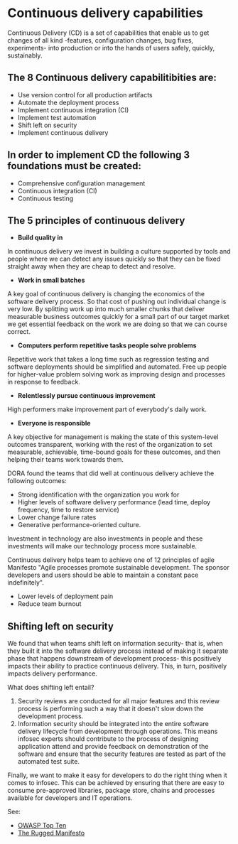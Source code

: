 # Continuous delivery capabilities

Continuous Delivery (CD) is a set of capabilities that enable us to get changes of all kind -features, configuration changes, bug fixes, experiments- into production or into the hands of users safely, quickly, sustainably.

## The 8 Continuous delivery capabilitibities are:
* Use version control for all production artifacts
* Automate the deployment process
* Implement continuous integration (CI)
* Implement test automation
* Shift left on security
* Implement continuous delivery


## In order to implement CD the following 3 foundations must be created:

* Comprehensive configuration management
* Continuous integration (CI)
* Continuous testing


## The 5 principles of continuous delivery

  * **Build quality in**
  
  In continuous delivery we invest in building a culture supported by tools and people where we can detect any issues quickly so that they can be fixed straight away when they are cheap to detect and resolve. 

  * **Work in small batches**
  
  A key goal of continuous delivery is changing the economics of the software delivery process. So that cost of pushing out individual change is very low. By splitting work up into much smaller chunks that deliver measurable business outcomes quickly for a small part of our target market we get essential feedback on the work we are doing so that we can course correct. 
  
  * **Computers perform repetitive tasks people solve problems**
  
  Repetitive work that takes a long time such as regression testing and software deployments should be simplified and automated. Free up people for higher-value problem solving work as improving design and processes in response to feedback.
  
  * **Relentlessly pursue continuous improvement**
  
  High performers make improvement part of everybody's daily work.
  
  * **Everyone is responsible**
  
  A key objective for management is making the state of this system-level outcomes transparent, working with the rest of the organization to set measurable, achievable, time-bound goals for these outcomes, and then helping their teams work towards them. 


DORA found the teams that did well at continuous delivery achieve the following outcomes: 

  - Strong identification with the organization you work for 
  - Higher levels of software delivery performance (lead time, deploy frequency, time to restore service)
  - Lower change failure rates 
  - Generative performance-oriented culture. 
  
Investment in technology are also investments in people and these investments will make our technology process more sustainable. 

Continuous delivery helps team to achieve one of 12 principles of agile Manifesto "Agile processes promote sustainable development. The sponsor developers and users should be able to maintain a constant pace indefinitely". 

  - Lower levels of deployment pain 
  - Reduce team burnout 
  
## Shifting left on security 

We found that when teams shift left on information security- that is, when they built it into the software delivery process instead of making it separate phase that happens downstream of development process- this positively impacts their ability to practice continuous delivery.
This, in turn, positively impacts delivery performance. 

What does shifting left entail?

 1. Security reviews are conducted for all major features and this review process is performing such a way that it doesn't slow down the development process. 
 2. Information security should be integrated into the entire software delivery lifecycle from development through operations. 
 This means infosec experts should contribute to the process of designing application attend and provide feedback on demonstration of the software and ensure that the security features are tested as part of the automated test suite. 
 
 Finally, we want to make it easy for developers to do the right thing when it comes to infosec. 
 This can be achieved by ensuring that there are easy to consume pre-approved libraries, package store, chains and processes available for developers and IT operations. 
 
See: 
 * [OWASP Top Ten](https://owasp.org/www-project-top-ten/)
 * [The Rugged Manifesto](https://ruggedsoftware.org/)
